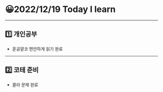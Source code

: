 # 😀2022/12/19 Today I learn
-------------------------
## 1️⃣ 개인공부
  * 혼공얄코 편안하게 읽기 완료
-------------------------
## 2️⃣ 코테 준비
  * 콜라 문제 완료

